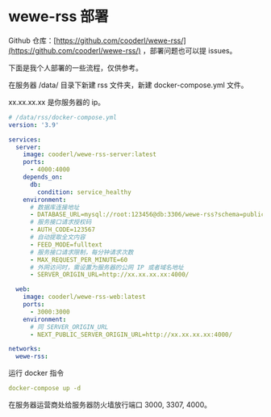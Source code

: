 # wewe-rss 部署

Github 仓库：[https://github.com/cooderl/wewe-rss/](https://github.com/cooderl/wewe-rss/) ，部署问题也可以提 issues。

下面是我个人部署的一些流程，仅供参考。

在服务器 /data/ 目录下新建 rss 文件夹，新建 docker-compose.yml 文件。

xx.xx.xx.xx 是你服务器的 ip。

```yaml
# /data/rss/docker-compose.yml
version: '3.9'

services:
  server:
    image: cooderl/wewe-rss-server:latest
    ports:
      - 4000:4000
    depends_on:
      db:
        condition: service_healthy
    environment:
      # 数据库连接地址
      - DATABASE_URL=mysql://root:123456@db:3306/wewe-rss?schema=public&connect_timeout=30&pool_timeout=30&socket_timeout=30
      # 服务接口请求授权码
      - AUTH_CODE=123567
      # 自动提取全文内容
      - FEED_MODE=fulltext
      # 服务接口请求限制，每分钟请求次数
      - MAX_REQUEST_PER_MINUTE=60
      # 外网访问时，需设置为服务器的公网 IP 或者域名地址
      - SERVER_ORIGIN_URL=http://xx.xx.xx.xx:4000/

  web:
    image: cooderl/wewe-rss-web:latest
    ports:
      - 3000:3000
    environment:
      # 同 SERVER_ORIGIN_URL
      - NEXT_PUBLIC_SERVER_ORIGIN_URL=http://xx.xx.xx.xx:4000/

networks:
  wewe-rss:
```

运行 docker 指令

```yaml
docker-compose up -d
```

在服务器运营商处给服务器防火墙放行端口 3000, 3307, 4000。
